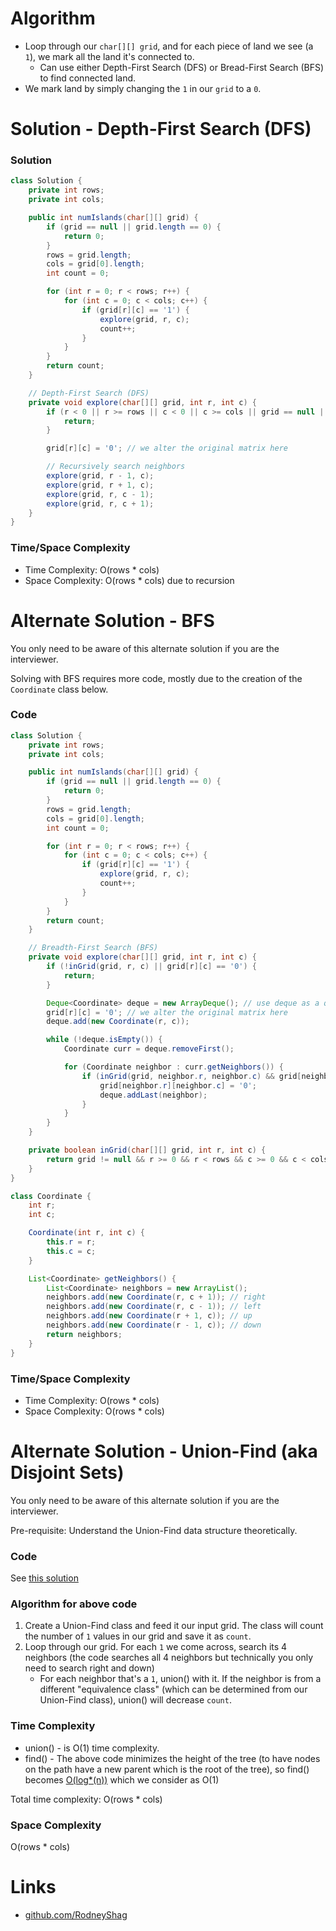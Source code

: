 # Algorithm

- Loop through our `char[][] grid`, and for each piece of land we see (a `1`), we mark all the land it's connected to.
  - Can use either Depth-First Search (DFS) or Bread-First Search (BFS) to find connected land.
- We mark land by simply changing the `1` in our `grid` to a `0`.

# Solution - Depth-First Search (DFS)

### Solution

```java
class Solution {
    private int rows;
    private int cols;

    public int numIslands(char[][] grid) {
        if (grid == null || grid.length == 0) {
            return 0;
        }
        rows = grid.length;
        cols = grid[0].length;
        int count = 0;

        for (int r = 0; r < rows; r++) {
            for (int c = 0; c < cols; c++) {
                if (grid[r][c] == '1') {
                    explore(grid, r, c);
                    count++;
                }
            }
        }
        return count;
    }

    // Depth-First Search (DFS)
    private void explore(char[][] grid, int r, int c) {
        if (r < 0 || r >= rows || c < 0 || c >= cols || grid == null || grid[r][c] == '0') {
            return;
        }

        grid[r][c] = '0'; // we alter the original matrix here

        // Recursively search neighbors
        explore(grid, r - 1, c);
        explore(grid, r + 1, c);
        explore(grid, r, c - 1);
        explore(grid, r, c + 1);
    }
}
```

### Time/Space Complexity

- Time Complexity: O(rows * cols)
- Space Complexity: O(rows * cols) due to recursion


# Alternate Solution - BFS

You only need to be aware of this alternate solution if you are the interviewer.

Solving with BFS requires more code, mostly due to the creation of the `Coordinate` class below.

### Code

```java
class Solution {
    private int rows;
    private int cols;

    public int numIslands(char[][] grid) {
        if (grid == null || grid.length == 0) {
            return 0;
        }
        rows = grid.length;
        cols = grid[0].length;
        int count = 0;

        for (int r = 0; r < rows; r++) {
            for (int c = 0; c < cols; c++) {
                if (grid[r][c] == '1') {
                    explore(grid, r, c);
                    count++;
                }
            }
        }
        return count;
    }

    // Breadth-First Search (BFS)
    private void explore(char[][] grid, int r, int c) {
        if (!inGrid(grid, r, c) || grid[r][c] == '0') {
            return;
        }

        Deque<Coordinate> deque = new ArrayDeque(); // use deque as a queue
        grid[r][c] = '0'; // we alter the original matrix here
        deque.add(new Coordinate(r, c));

        while (!deque.isEmpty()) {
            Coordinate curr = deque.removeFirst();

            for (Coordinate neighbor : curr.getNeighbors()) {
                if (inGrid(grid, neighbor.r, neighbor.c) && grid[neighbor.r][neighbor.c] == '1') {
                    grid[neighbor.r][neighbor.c] = '0';
                    deque.addLast(neighbor);
                }
            }
        }
    }

    private boolean inGrid(char[][] grid, int r, int c) {
        return grid != null && r >= 0 && r < rows && c >= 0 && c < cols;
    }
}
```

```java
class Coordinate {
    int r;
    int c;

    Coordinate(int r, int c) {
        this.r = r;
        this.c = c;
    }

    List<Coordinate> getNeighbors() {
        List<Coordinate> neighbors = new ArrayList();
        neighbors.add(new Coordinate(r, c + 1)); // right
        neighbors.add(new Coordinate(r, c - 1)); // left
        neighbors.add(new Coordinate(r + 1, c)); // up
        neighbors.add(new Coordinate(r - 1, c)); // down
        return neighbors;
    }
}
```

### Time/Space Complexity

- Time Complexity: O(rows * cols)
- Space Complexity: O(rows * cols)

# Alternate Solution - Union-Find (aka Disjoint Sets)

You only need to be aware of this alternate solution if you are the interviewer.

Pre-requisite: Understand the Union-Find data structure theoretically.

### Code

See [this solution](https://leetcode.com/problems/number-of-islands/discuss/56354)

### Algorithm for above code

1. Create a Union-Find class and feed it our input grid. The class will count the number of `1` values in our grid and save it as `count`.
1. Loop through our grid. For each `1` we come across, search its 4 neighbors (the code searches all 4 neighbors but technically you only need to search right and down)
    - For each neighbor that's a `1`, union() with it. If the neighbor is from a different "equivalence class" (which can be determined from our Union-Find class), union() will decrease `count`.

### Time Complexity

- union() - is O(1) time complexity.
- find() - The above code minimizes the height of the tree (to have nodes on the path have a new parent which is the root of the tree), so find() becomes [O(log*(n))](https://en.wikipedia.org/wiki/Iterated_logarithm) which we consider as O(1)

Total time complexity: O(rows * cols)

### Space Complexity

O(rows * cols)

# Links

- [github.com/RodneyShag](https://github.com/RodneyShag)
